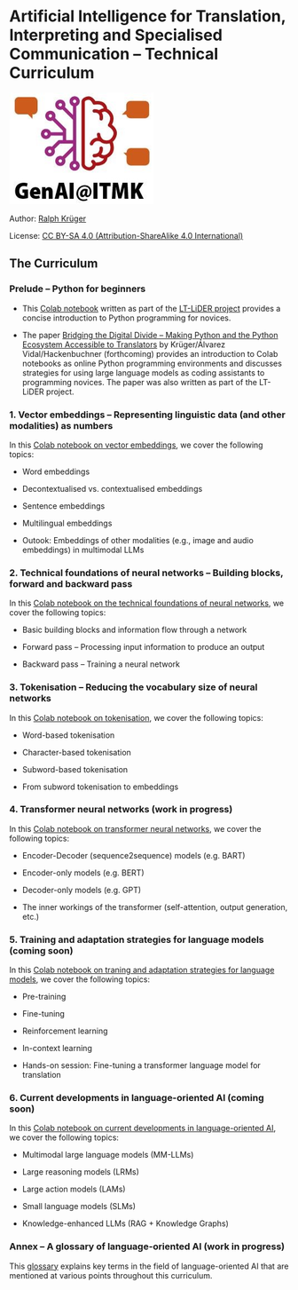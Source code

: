 # Artificial Intelligence for Translation, Interpreting and Specialised Communication – Technical Curriculum
<img src = "https://github.com/ITMK/AI_Literacy/blob/main/images/GenAI_ITMK.jpg?raw=true">

Author: [Ralph Krüger](https://www.th-koeln.de/en/person/ralph.krueger/)

License: [CC BY-SA 4.0 (Attribution-ShareAlike 4.0 International)](https://creativecommons.org/licenses/by-sa/4.0/)

## The Curriculum

### Prelude – Python for beginners
-    This [Colab notebook](https://colab.research.google.com/drive/10G_zfSUssTVqLTkWl5NpwJvQS3Mbam_B?usp=sharing) written as part of the [LT-LiDER project](http://lt-lider.eu/) provides a concise introduction to Python             programming for novices.

-    The paper [Bridging the Digital Divide – Making Python and the Python Ecosystem Accessible to Translators](http://dx.doi.org/10.13140/RG.2.2.13246.40006) by Krüger/Álvarez Vidal/Hackenbuchner (forthcoming) provides an         introduction to Colab notebooks as online Python programming environments and discusses strategies for using large language models as coding assistants to programming novices. The paper was also written as part of the         LT-LiDER project.

### 1. Vector embeddings – Representing linguistic data (and other modalities) as numbers
In this [Colab notebook on vector embeddings](https://colab.research.google.com/drive/1-R3ftZceMORC-fv9J6mecjrg-efLELz6?usp=sharing), we cover the following topics:

   - Word embeddings
   
   - Decontextualised vs. contextualised embeddings
   
   - Sentence embeddings

   - Multilingual embeddings
   
   - Outook: Embeddings of other modalities (e.g., image and audio embeddings) in multimodal LLMs

### 2. Technical foundations of neural networks – Building blocks, forward and backward pass
In this [Colab notebook on the technical foundations of neural networks](https://colab.research.google.com/drive/1AaVPBOTa3K8WQ6USrqx1ZR556RpF8-RC?usp=sharing), we cover the following topics:

   - Basic building blocks and information flow through a network
   
   - Forward pass – Processing input information to produce an output
   
   - Backward pass – Training a neural network

### 3. Tokenisation – Reducing the vocabulary size of neural networks
In this [Colab notebook on tokenisation](https://colab.research.google.com/drive/190K0BZZf9ChCNFd7ADbQ5JL24KWPkLU0?usp=sharing), we cover the following topics:

   - Word-based tokenisation
   
   - Character-based tokenisation
   
   - Subword-based tokenisation

   - From subword tokenisation to embeddings

### 4. Transformer neural networks (work in progress)
In this [Colab notebook on transformer neural networks](https://colab.research.google.com/drive/1dN6wA7li0Zai_AyPFS4igMS-NvTZPkAS?usp=sharing), we cover the following topics:
   
   - Encoder-Decoder (sequence2sequence) models (e.g. BART)
   
   - Encoder-only models (e.g. BERT)
   
   - Decoder-only models (e.g. GPT)
   
   - The inner workings of the transformer (self-attention, output generation, etc.)

### 5. Training and adaptation strategies for language models (coming soon)
In this [Colab notebook on traning and adaptation strategies for language models](https://colab.research.google.com/drive/1NCnI54IHJNwcpSovfsRC8IMGkEPUIFQs?usp=sharing), we cover the following topics: 
   - Pre-training
   
   - Fine-tuning
   
   - Reinforcement learning
   
   - In-context learning

   -  Hands-on session: Fine-tuning a transformer language model for translation

### 6. Current developments in language-oriented AI (coming soon)
In this [Colab notebook on current developments in language-oriented AI](https://colab.research.google.com/drive/1TUbbKLIPqmdN_xUQfoyb5ujEgxR_8jVp?usp=sharing), we cover the following topics:
   - Multimodal large language models (MM-LLMs)
   
   - Large reasoning models (LRMs)

   - Large action models (LAMs)

   - Small language models (SLMs)

   - Knowledge-enhanced LLMs (RAG + Knowledge Graphs)

### Annex – A glossary of language-oriented AI (work in progress)
This [glossary](https://th-koeln-1.gitbook.io/th-koeln-docs) explains key terms in the field of language-oriented AI that are mentioned at various points throughout this curriculum. 
